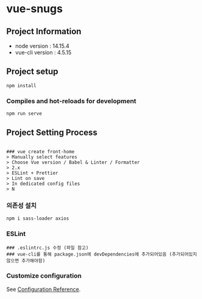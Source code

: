 # vue-snugs

## Project Information
- node version : 14.15.4
- vue-cli version : 4.5.15


## Project setup
```
npm install
```

### Compiles and hot-reloads for development
```
npm run serve
```

## Project Setting Process

```

### vue create front-home
> Manually select features
> Choose Vue version / Babel & Linter / Formatter
> 2.x
> ESLint + Prettier
> Lint on save
> In dedicated config files
> N

```
### 의존성 설치 
```
npm i sass-loader axios
```


### ESLint
```
### .eslintrc.js 수정 (파일 참고)
### vue-cli를 통해 package.json에 devDependencies에 추가되어있음 (추가되어있지 않으면 추가해야함)
```

### Customize configuration
See [Configuration Reference](https://cli.vuejs.org/config/).
